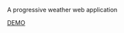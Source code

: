 A progressive weather web application

[DEMO](https://my-js-ventures.github.io/progressive-weather)
